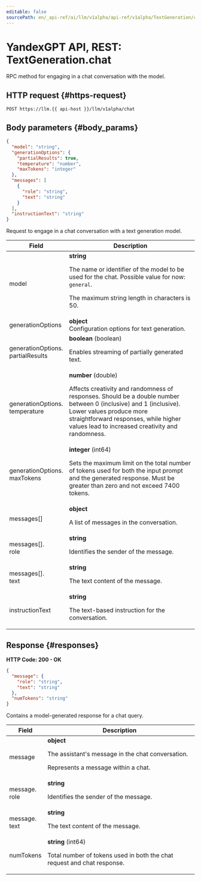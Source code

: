 ```yaml
---
editable: false
sourcePath: en/_api-ref/ai/llm/v1alpha/api-ref/v1alpha/TextGeneration/chat.md
---
```


# YandexGPT API, REST: TextGeneration.chat
RPC method for engaging in a chat conversation with the model.
 

 
## HTTP request {#https-request}
```
POST https://llm.{{ api-host }}/llm/v1alpha/chat
```
 
## Body parameters {#body_params}
 
```json 
{
  "model": "string",
  "generationOptions": {
    "partialResults": true,
    "temperature": "number",
    "maxTokens": "integer"
  },
  "messages": [
    {
      "role": "string",
      "text": "string"
    }
  ],
  "instructionText": "string"
}
```
Request to engage in a chat conversation with a text generation model.
 
Field | Description
--- | ---
model | **string**<br><p>The name or identifier of the model to be used for the chat. Possible value for now: ``general``.</p> <p>The maximum string length in characters is 50.</p> 
generationOptions | **object**<br>Configuration options for text generation.
generationOptions.<br>partialResults | **boolean** (boolean)<br><p>Enables streaming of partially generated text.</p> 
generationOptions.<br>temperature | **number** (double)<br><p>Affects creativity and randomness of responses. Should be a double number between 0 (inclusive) and 1 (inclusive). Lower values produce more straightforward responses, while higher values lead to increased creativity and randomness.</p> 
generationOptions.<br>maxTokens | **integer** (int64)<br><p>Sets the maximum limit on the total number of tokens used for both the input prompt and the generated response. Must be greater than zero and not exceed 7400 tokens.</p> 
messages[] | **object**<br><p>A list of messages in the conversation.</p> 
messages[].<br>role | **string**<br><p>Identifies the sender of the message.</p> 
messages[].<br>text | **string**<br><p>The text content of the message.</p> 
instructionText | **string**<br><p>The text-based instruction for the conversation.</p> 
 
## Response {#responses}
**HTTP Code: 200 - OK**

```json 
{
  "message": {
    "role": "string",
    "text": "string"
  },
  "numTokens": "string"
}
```
Contains a model-generated response for a chat query.
 
Field | Description
--- | ---
message | **object**<br><p>The assistant's message in the chat conversation.</p> <p>Represents a message within a chat.</p> 
message.<br>role | **string**<br><p>Identifies the sender of the message.</p> 
message.<br>text | **string**<br><p>The text content of the message.</p> 
numTokens | **string** (int64)<br><p>Total number of tokens used in both the chat request and chat response.</p> 